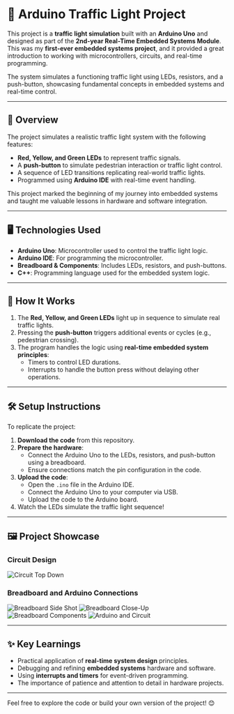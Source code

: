 # 🚦 Arduino Traffic Light Project

This project is a **traffic light simulation** built with an **Arduino Uno** and designed as part of the **2nd-year Real-Time Embedded Systems Module**. This was my **first-ever embedded systems project**, and it provided a great introduction to working with microcontrollers, circuits, and real-time programming.

The system simulates a functioning traffic light using LEDs, resistors, and a push-button, showcasing fundamental concepts in embedded systems and real-time control.

---

## 📜 Overview

The project simulates a realistic traffic light system with the following features:
- **Red, Yellow, and Green LEDs** to represent traffic signals.
- A **push-button** to simulate pedestrian interaction or traffic light control.
- A sequence of LED transitions replicating real-world traffic lights.
- Programmed using **Arduino IDE** with real-time event handling.

This project marked the beginning of my journey into embedded systems and taught me valuable lessons in hardware and software integration.

---

## 🖥️ Technologies Used

- **Arduino Uno**: Microcontroller used to control the traffic light logic.
- **Arduino IDE**: For programming the microcontroller.
- **Breadboard & Components**: Includes LEDs, resistors, and push-buttons.
- **C++**: Programming language used for the embedded system logic.

---

## 🔧 How It Works

1. The **Red, Yellow, and Green LEDs** light up in sequence to simulate real traffic lights.
2. Pressing the **push-button** triggers additional events or cycles (e.g., pedestrian crossing).
3. The program handles the logic using **real-time embedded system principles**:
   - Timers to control LED durations.
   - Interrupts to handle the button press without delaying other operations.

---

## 🛠️ Setup Instructions

To replicate the project:
1. **Download the code** from this repository.
2. **Prepare the hardware**:
   - Connect the Arduino Uno to the LEDs, resistors, and push-button using a breadboard.
   - Ensure connections match the pin configuration in the code.
3. **Upload the code**:
   - Open the `.ino` file in the Arduino IDE.
   - Connect the Arduino Uno to your computer via USB.
   - Upload the code to the Arduino board.
4. Watch the LEDs simulate the traffic light sequence!

---

## 🖼️ Project Showcase

### Circuit Design
![Circuit Top Down](https://github.com/user-attachments/assets/dc841fab-e1dc-4151-a17c-fb4d00004098)

### Breadboard and Arduino Connections
![Breadboard Side Shot](https://github.com/user-attachments/assets/ddc14923-e576-406b-9916-6ab9591f08a1)
![Breadboard Close-Up](https://github.com/user-attachments/assets/71d39be5-6558-4ca1-aa4f-6daf20f2a3e0)
![Breadboard Components](https://github.com/user-attachments/assets/573c8e93-ef30-4a81-9ae7-b739453f003a)
![Arduino and Circuit](https://github.com/user-attachments/assets/b923ef5f-ef1c-4a2d-b383-d4befcf83f2b)

---

## ✨ Key Learnings

- Practical application of **real-time system design** principles.
- Debugging and refining **embedded systems** hardware and software.
- Using **interrupts and timers** for event-driven programming.
- The importance of patience and attention to detail in hardware projects.

---

Feel free to explore the code or build your own version of the project! 😊
